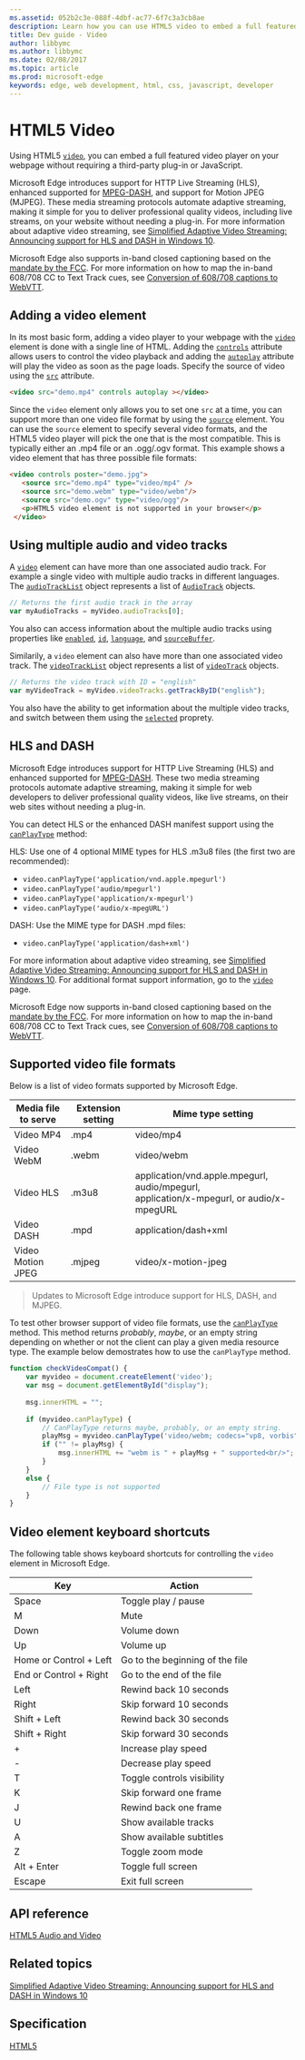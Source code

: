 ```yaml
---
ms.assetid: 052b2c3e-088f-4dbf-ac77-6f7c3a3cb8ae
description: Learn how you can use HTML5 video to embed a full featured video player on your webpage without requiring a third-party plug-in or JavaScript.
title: Dev guide - Video
author: libbymc
ms.author: libbymc
ms.date: 02/08/2017
ms.topic: article
ms.prod: microsoft-edge
keywords: edge, web development, html, css, javascript, developer
---
```


# HTML5 Video

Using HTML5 [`video`](https://msdn.microsoft.com/library/hh772959(v=vs.85).aspx), you can embed a full featured video player on your webpage without requiring a third-party plug-in or JavaScript.

Microsoft Edge introduces support for HTTP Live Streaming (HLS), enhanced supported for [MPEG-DASH](http://go.microsoft.com/fwlink/p/?LinkID=533900), and support for Motion JPEG (MJPEG). These media streaming protocols automate adaptive streaming, making it simple for you to deliver professional quality videos, including live streams, on your website without needing a plug-in. For more information about adaptive video streaming, see [Simplified Adaptive Video Streaming: Announcing support for HLS and DASH in Windows 10](http://go.microsoft.com/fwlink/p/?LinkId=529964).

Microsoft Edge also supports in-band closed captioning based on the [mandate by the FCC](http://go.microsoft.com/fwlink/p/?LinkId=524313). For more information on how to map the in-band 608/708 CC to Text Track cues, see [Conversion of 608/708 captions to WebVTT](http://go.microsoft.com/fwlink/p/?LinkId=524314). 

## Adding a video element

In its most basic form, adding a video player to your webpage with the [`video`](https://msdn.microsoft.com/library/hh772959(v=vs.85).aspx) element is done with a single line of HTML. Adding the [`controls`](https://msdn.microsoft.com/library/ff974746) attribute allows users to control the video playback and adding the [`autoplay`](https://msdn.microsoft.com/library/ff974744) attribute will play the video as soon as the page loads. Specify the source of video using the [`src`](https://msdn.microsoft.com/library/ff974762(v=vs.85).aspx) attribute.

``` html
<video src="demo.mp4" controls autoplay ></video> 
```

Since the `video` element only allows you to set one `src` at a time, you can support more than one video file format by using the [`source`](https://msdn.microsoft.com/library/ff975070(v=vs.85).aspx) element. You can use the `source` element to specify several video formats, and the HTML5 video player will pick the one that is the most compatible. This is typically either an .mp4 file or an .ogg/.ogv format. This example shows a video element that has three possible file formats:

``` html
<video controls poster="demo.jpg">
   <source src="demo.mp4" type="video/mp4" />
   <source src="demo.webm" type="video/webm"/>
   <source src="demo.ogv" type="video/ogg"/>             
   <p>HTML5 video element is not supported in your browser</p>
 </video>
```

## Using multiple audio and video tracks

A [`video`](https://msdn.microsoft.com/library/hh772959(v=vs.85).aspx) element can have more than one associated audio track. For example a single video with multiple audio tracks in different languages. The [`audioTrackList`](https://msdn.microsoft.com/library/hh772483(v=vs.85).aspx) object represents a list of [`AudioTrack`](https://msdn.microsoft.com/library/hh772479(v=vs.85).aspx) objects. 

``` javascript
// Returns the first audio track in the array
var myAudioTracks = myVideo.audioTracks[0];
```

You also can access information about the multiple audio tracks using properties like [`enabled`](https://msdn.microsoft.com/library/hh772492(v=vs.85).aspx), [`id`](https://msdn.microsoft.com/library/hh772686(v=vs.85).aspx), [`language`](https://msdn.microsoft.com/library/hh772495(v=vs.85).aspx), and [`sourceBuffer`](https://msdn.microsoft.com/library/dn254952(v=vs.85).aspx).

Similarily, a `video` element can also have more than one associated video track.  The [`videoTrackList`](https://msdn.microsoft.com/library/dn806262(v=vs.85).aspx) object represents a list of [`videoTrack`](https://msdn.microsoft.com/library/dn806264(v=vs.85).aspx) objects. 

``` javascript
// Returns the video track with ID = "english"
var myVideoTrack = myVideo.videoTracks.getTrackByID("english");
```

You also have the ability to get information about the multiple video tracks, and switch between them using the [`selected`](https://msdn.microsoft.com/library/dn806261(v=vs.85).aspx) proprety. 

## HLS and DASH

Microsoft Edge introduces support for HTTP Live Streaming (HLS) and enhanced supported for [MPEG-DASH](http://go.microsoft.com/fwlink/p/?LinkID=533900). These two media streaming protocols automate adaptive streaming, making it simple for web developers to deliver professional quality videos, like live streams, on their web sites without needing a plug-in.

You can detect HLS or the enhanced DASH manifest support using the [`canPlayType`](https://msdn.microsoft.com/en-us/library/ff975191(v=vs.85).aspx) method: 

HLS: Use one of 4 optional MIME types for HLS .m3u8 files (the first two are recommended):
* `video.canPlayType('application/vnd.apple.mpegurl')` 
* `video.canPlayType('audio/mpegurl')` 
* `video.canPlayType('application/x-mpegurl')`
* `video.canPlayType('audio/x-mpegURL') `

DASH: Use the MIME type for DASH .mpd files:

* `video.canPlayType('application/dash+xml')`

For more information about adaptive video streaming, see [Simplified Adaptive Video Streaming: Announcing support for HLS and DASH in Windows 10](http://go.microsoft.com/fwlink/p/?linkid=529964). For additional format support information, go to the [`video`](https://msdn.microsoft.com/library/hh772959(v=vs.85).aspx) page. 

Microsoft Edge now supports in-band closed captioning based on the [mandate by the FCC](http://go.microsoft.com/fwlink/p/?LinkId=524313). For more information on how to map the in-band 608/708 CC to Text Track cues, see [Conversion of 608/708 captions to WebVTT](http://go.microsoft.com/fwlink/p/?LinkId=524314). 

## Supported video file formats

Below is a list of video formats supported by Microsoft Edge.

| Media file to serve  | Extension setting | Mime type setting |
| -------------------- | ----------------- | --------------- | 
Video MP4 | .mp4 | video/mp4
Video WebM | .webm | video/webm
Video HLS | .m3u8 | application/vnd.apple.mpegurl, audio/mpegurl,<br/>application/x-mpegurl, or audio/x-mpegURL 
Video DASH | .mpd | application/dash+xml
Video Motion JPEG | .mjpeg | video/x-motion-jpeg

> Updates to Microsoft Edge introduce support for HLS, DASH, and MJPEG. 

To test other browser support of video file formats, use the [`canPlayType`](https://msdn.microsoft.com/library/ff975191(v=vs.85).aspx) method. This method returns  *probably*, *maybe*, or an empty string depending on whether or not the client can play a given media resource type. The example below demostrates how to use the `canPlayType` method.

``` javascript
function checkVideoCompat() {
	var myvideo = document.createElement('video');
	var msg = document.getElementById("display");
	
	msg.innerHTML = "";
	
	if (myvideo.canPlayType) {
		// CanPlayType returns maybe, probably, or an empty string.
		playMsg = myvideo.canPlayType('video/webm; codecs="vp8, vorbis"');
		if ("" != playMsg) {
			msg.innerHTML += "webm is " + playMsg + " supported<br/>";
		}
	}
	else {
		// File type is not supported
	}
}

```

## Video element keyboard shortcuts

The following table shows keyboard shortcuts for controlling the `video` element in Microsoft Edge. 

| Key | Action | 
| ------- | ----------------- |
Space | Toggle play / pause
M | Mute
Down | Volume down
Up | Volume up
Home or Control + Left | Go to the beginning of the file
End or Control + Right | Go to the end of the file
Left | Rewind back 10 seconds
Right | Skip forward 10 seconds
Shift + Left | Rewind back 30 seconds
Shift + Right | Skip forward 30 seconds
+ | Increase play speed
- | Decrease play speed
T | Toggle controls visibility
K | Skip forward one frame
J | Rewind back one frame
U | Show available tracks
A | Show available subtitles 
Z | Toggle zoom mode
Alt + Enter | Toggle full screen
Escape | Exit full screen




## API reference
[HTML5 Audio and Video](https://msdn.microsoft.com/library/hh772500(v=vs.85).aspx)


## Related topics
[Simplified Adaptive Video Streaming: Announcing support for HLS and DASH in Windows 10](http://go.microsoft.com/fwlink/p/?LinkId=529964)

## Specification
[HTML5](https://www.w3.org/TR/html5/)
